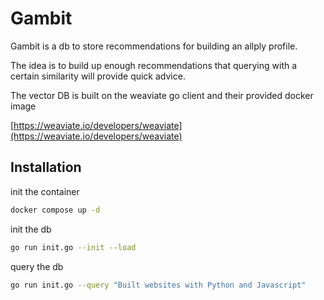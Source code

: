 # Gambit

Gambit is a db to store recommendations for building an allply profile.

The idea is to build up enough recommendations that querying with a certain similarity will provide quick advice.

The vector DB is built on the weaviate go client and their provided docker image

[https://weaviate.io/developers/weaviate](https://weaviate.io/developers/weaviate)

## Installation

init the container

```bash
docker compose up -d
```

init the db

```bash
go run init.go --init --load
```

query the db

```bash
go run init.go --query "Built websites with Python and Javascript"
```

